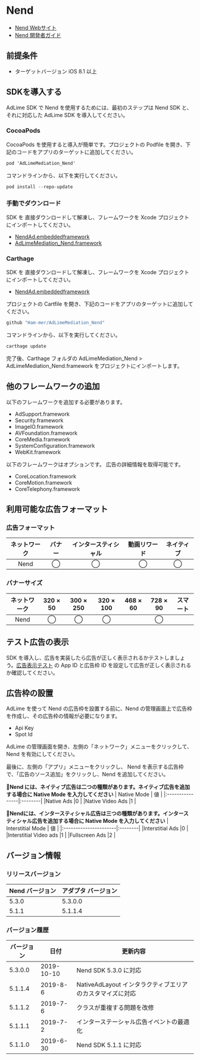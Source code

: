 # Nend
- [Nend Webサイト](https://nend.net/)
- [Nend 開発者ガイド](https://github.com/fan-ADN/nendSDK-iOS)

## 前提条件
- ターゲットバージョン iOS 8.1 以上

## SDKを導入する
AdLime SDK で Nend を使用するためには、最初のステップは Nend SDK と、それに対応した AdLime SDK を導入してください。

### CocoaPods
CocoaPods を使用すると導入が簡単です。プロジェクトの Podfile を開き、下記のコードをアプリのターゲットに追加してください。
```objectivec
pod 'AdLimeMediation_Nend'
```

コマンドラインから、以下を実行してください。
```objectivec
pod install --repo-update
```

### 手動でダウンロード
SDK を 直接ダウンロードして解凍し、フレームワークを Xcode プロジェクトにインポートしてください。
- [NendAd.embeddedframework](https://github.com/fan-ADN/nendSDK-iOS-pub/releases/download/5.3.0/nendSDK_iOS.zip)
- [AdLimeMediation_Nend.framework](https://github.com/Ham-mer/AdLime-iOS-Pub/raw/master/DownloadZip/AdLimeMediation_Nend/5.3.0.0.zip)

### Carthage
SDK を 直接ダウンロードして解凍し、フレームワークを Xcode プロジェクトにインポートしてください。
- [NendAd.embeddedframework](https://github.com/fan-ADN/nendSDK-iOS-pub/releases/download/5.3.0/nendSDK_iOS.zip)

プロジェクトの Cartfile を開き、下記のコードをアプリのターゲットに追加してください。
```objectivec
github "Ham-mer/AdLimeMediation_Nend"
```

コマンドラインから、以下を実行してください。
```objectivec
carthage update
```

完了後、Carthage フォルダの AdLimeMediation_Nend > AdLimeMediation_Nend.framework をプロジェクトにインポートします。

## 他のフレームワークの追加
以下のフレームワークを追加する必要があります。

- AdSupport.framework
- Security.framework
- ImageIO.framework
- AVFoundation.framework
- CoreMedia.framework
- SystemConfiguration.framework
- WebKit.framework

以下のフレームワークはオプションです。 広告の詳細情報を取得可能です。
- CoreLocation.framework
- CoreMotion.framework
- CoreTelephony.framework

## 利用可能な広告フォーマット

### 広告フォーマット
|ネットワーク|バナー|インタースティシャル|動画リワード|ネイティブ|
|:-----:|:----:|:----------:|:------:|:----:|
|Nend   |◯     | ◯          |◯       |◯     |

### バナーサイズ
|ネットワーク  |320 × 50  |300 × 250   |320 × 100  |468 × 60  |728 × 90  |スマート    |
|:-------:|:------:|:--------:|:-------:|:------:|:------:|:-------:|
|Nend     |◯       |◯         |◯        |        |◯       |         |

## テスト広告の表示
SDK を導入し、広告を実装したら広告が正しく表示されるかテストしましょう。[広告表示テスト](./test.md#Nend) の App ID と広告枠 ID を設定して広告が正しく表示されるか確認してください。

## 広告枠の設置

AdLime を使って Nend の広告枠を設置する前に、Nend の管理画面上で広告枠を作成し、その広告枠の情報が必要になります。
- Api Key
- Spot Id

AdLime の管理画面を開き、左側の「ネットワーク」メニューをクリックして、 Nend を有効にしてください。

最後に、左側の「アプリ」メニューをクリックし、 Nend を表示する広告枠で、「広告のソース追加」をクリックし、Nend を追加してください。

**Nend には、ネイティブ広告は二つの種類があります。ネイティブ広告を追加する場合に Native Mode を入力してください**
| Native Mode     | 値 |
|:----------------|:--------|
|Native Ads       |0        |
|Native Video Ads |1        |

**Nendには、インタースティシャル広告は三つの種類があります。インタースティシャル広告を追加する場合に Native Mode を入力してください**
| Interstitial Mode     | 値 |
|:----------------------|:--------|
|Interstitial Ads       |0        |
|Interstitial Video ads |1        |
|Fullscreen Ads         |2        |

## バージョン情報

### リリースバージョン
| Nend バージョン     | アダプタ バージョン |
|:-----------------|:----------------|
|5.3.0             |5.3.0.0          |
|5.1.1             |5.1.1.4          |

### バージョン履歴
| バージョン    | 日付        | 更新内容                             |
|-------------|------------|----------------------------------|
| 5.3.0.0     | 2019-10-10 | Nend SDK 5.3.0 に対応  |
| 5.1.1.4     | 2019-8-6   | NativeAdLayout インタラクティブエリアのカスタマイズに対応|
| 5.1.1.2     | 2019-7-6   | クラスが重複する問題を改修             |
| 5.1.1.1     | 2019-7-2   | インターステーシャル広告イベントの最適化             |
| 5.1.1.0     | 2019-6-30  | Nend SDK 5.1.1 に対応  |
